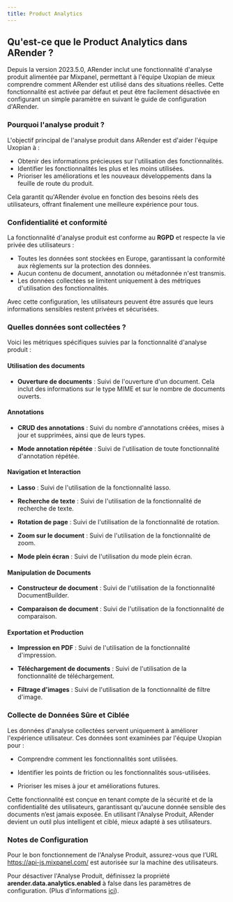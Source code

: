 ```yaml
---
title: Product Analytics
---
```


## Qu'est-ce que le Product Analytics dans ARender ?

Depuis la version 2023.5.0, ARender inclut une fonctionnalité d'analyse produit alimentée par Mixpanel, permettant à 
l'équipe Uxopian de mieux comprendre comment ARender est utilisé dans des situations réelles. Cette fonctionnalité est 
activée par défaut et peut être facilement désactivée en configurant un simple paramètre en suivant le guide de configuration
d'ARender.

### Pourquoi l'analyse produit ?

L'objectif principal de l'analyse produit dans ARender est d'aider l'équipe Uxopian à :

* Obtenir des informations précieuses sur l'utilisation des fonctionnalités.
* Identifier les fonctionnalités les plus et les moins utilisées.
* Prioriser les améliorations et les nouveaux développements dans la feuille de route du produit.

Cela garantit qu'ARender évolue en fonction des besoins réels des utilisateurs, offrant finalement une meilleure 
expérience pour tous.

### Confidentialité et conformité

La fonctionnalité d'analyse produit est conforme au **RGPD** et respecte la vie privée des utilisateurs :

* Toutes les données sont stockées en Europe, garantissant la conformité aux règlements sur la protection des données.
* Aucun contenu de document, annotation ou métadonnée n'est transmis.
* Les données collectées se limitent uniquement à des métriques d'utilisation des fonctionnalités.

Avec cette configuration, les utilisateurs peuvent être assurés que leurs informations sensibles restent privées et 
sécurisées.

### Quelles données sont collectées ?

Voici les métriques spécifiques suivies par la fonctionnalité d'analyse produit :

#### Utilisation des documents

* **Ouverture de documents** : Suivi de l'ouverture d'un document. Cela inclut des informations sur le type MIME et sur 
  le nombre de documents ouverts.

#### Annotations

* **CRUD des annotations** : Suivi du nombre d'annotations créées, mises à jour et supprimées, ainsi que de leurs types.

* **Mode annotation répétée** : Suivi de l'utilisation de toute fonctionnalité d'annotation répétée.

#### Navigation et Interaction

* **Lasso** : Suivi de l'utilisation de la fonctionnalité lasso.

* **Recherche de texte** : Suivi de l'utilisation de la fonctionnalité de recherche de texte.

* **Rotation de page** : Suivi de l'utilisation de la fonctionnalité de rotation.

* **Zoom sur le document** : Suivi de l'utilisation de la fonctionnalité de zoom.

* **Mode plein écran** : Suivi de l'utilisation du mode plein écran.

#### Manipulation de Documents

* **Constructeur de document** : Suivi de l'utilisation de la fonctionnalité DocumentBuilder.

* **Comparaison de document** : Suivi de l'utilisation de la fonctionnalité de comparaison.

#### Exportation et Production

* **Impression en PDF** : Suivi de l'utilisation de la fonctionnalité d'impression.

* **Téléchargement de documents** : Suivi de l'utilisation de la fonctionnalité de téléchargement.

* **Filtrage d'images** : Suivi de l'utilisation de la fonctionnalité de filtre d'image.

### Collecte de Données Sûre et Ciblée

Les données d'analyse collectées servent uniquement à améliorer l'expérience utilisateur. Ces données sont examinées par
l'équipe Uxopian pour :

* Comprendre comment les fonctionnalités sont utilisées.

* Identifier les points de friction ou les fonctionnalités sous-utilisées.

* Prioriser les mises à jour et améliorations futures.

Cette fonctionnalité est conçue en tenant compte de la sécurité et de la confidentialité des utilisateurs, garantissant 
qu'aucune donnée sensible des documents n’est jamais exposée.
En utilisant l'Analyse Produit, ARender devient un outil plus intelligent et ciblé, mieux adapté à ses utilisateurs.

### Notes de Configuration

Pour le bon fonctionnement de l'Analyse Produit, assurez-vous que l’URL https://api-js.mixpanel.com/ est autorisée sur
la machine des utilisateurs.

Pour désactiver l'Analyse Produit, définissez la propriété **arender.data.analytics.enabled** à false dans les
paramètres de configuration. (Plus d'informations 
[ici](<!-- Commentaire nettoyé -->)).